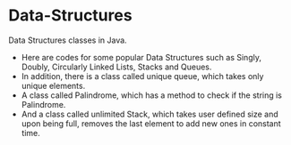 # Data-Structures
Data Structures classes in Java.

- Here are codes for some popular Data Structures such as Singly, Doubly, Circularly Linked Lists, Stacks and Queues.
- In addition, there is a class called unique queue, which takes only unique elements.
- A class called Palindrome, which has a method to check if the string is Palindrome.
- And a class called unlimited Stack, which takes user defined size and upon being full, removes the last element to add new ones in constant time. 
